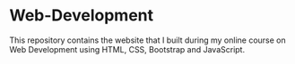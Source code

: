 # Web-Development

This repository contains the website that I built during my online course on Web Development using HTML, CSS, Bootstrap and JavaScript. 
